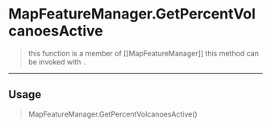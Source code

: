 # MapFeatureManager.GetPercentVolcanoesActive
> this function is a member of [[MapFeatureManager]]
> this method can be invoked with `.`
-----
## Usage
> MapFeatureManager.GetPercentVolcanoesActive()
